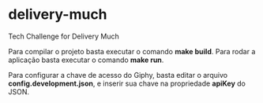 # delivery-much
Tech Challenge for Delivery Much

Para compilar o projeto basta executar o comando **make build**.
Para rodar a aplicação basta executar o comando **make run**.

Para configurar a chave de acesso do Giphy, basta editar o arquivo **config.development.json**, e inserir sua chave na propriedade **apiKey** do JSON.
